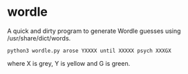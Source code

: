 # wordle

A quick and dirty program to generate Wordle guesses using
/usr/share/dict/words.

```
python3 wordle.py arose YXXXX until XXXXX psych XXXGX
```

where X is grey, Y is yellow and G is green.
